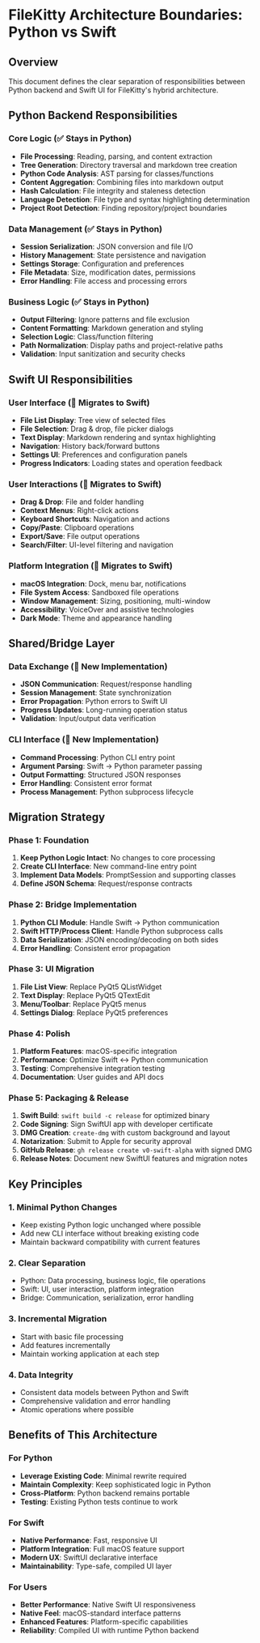 # FileKitty Architecture Boundaries: Python vs Swift

## Overview
This document defines the clear separation of responsibilities between Python backend and Swift UI for FileKitty's hybrid architecture.

## Python Backend Responsibilities

### Core Logic (✅ Stays in Python)
- **File Processing**: Reading, parsing, and content extraction
- **Tree Generation**: Directory traversal and markdown tree creation
- **Python Code Analysis**: AST parsing for classes/functions
- **Content Aggregation**: Combining files into markdown output
- **Hash Calculation**: File integrity and staleness detection
- **Language Detection**: File type and syntax highlighting determination
- **Project Root Detection**: Finding repository/project boundaries

### Data Management (✅ Stays in Python)
- **Session Serialization**: JSON conversion and file I/O
- **History Management**: State persistence and navigation
- **Settings Storage**: Configuration and preferences
- **File Metadata**: Size, modification dates, permissions
- **Error Handling**: File access and processing errors

### Business Logic (✅ Stays in Python)
- **Output Filtering**: Ignore patterns and file exclusion
- **Content Formatting**: Markdown generation and styling
- **Selection Logic**: Class/function filtering
- **Path Normalization**: Display paths and project-relative paths
- **Validation**: Input sanitization and security checks

## Swift UI Responsibilities

### User Interface (🔄 Migrates to Swift)
- **File List Display**: Tree view of selected files
- **File Selection**: Drag & drop, file picker dialogs
- **Text Display**: Markdown rendering and syntax highlighting
- **Navigation**: History back/forward buttons
- **Settings UI**: Preferences and configuration panels
- **Progress Indicators**: Loading states and operation feedback

### User Interactions (🔄 Migrates to Swift)
- **Drag & Drop**: File and folder handling
- **Context Menus**: Right-click actions
- **Keyboard Shortcuts**: Navigation and actions
- **Copy/Paste**: Clipboard operations
- **Export/Save**: File output operations
- **Search/Filter**: UI-level filtering and navigation

### Platform Integration (🔄 Migrates to Swift)
- **macOS Integration**: Dock, menu bar, notifications
- **File System Access**: Sandboxed file operations
- **Window Management**: Sizing, positioning, multi-window
- **Accessibility**: VoiceOver and assistive technologies
- **Dark Mode**: Theme and appearance handling

## Shared/Bridge Layer

### Data Exchange (🔄 New Implementation)
- **JSON Communication**: Request/response handling
- **Session Management**: State synchronization
- **Error Propagation**: Python errors to Swift UI
- **Progress Updates**: Long-running operation status
- **Validation**: Input/output data verification

### CLI Interface (🔄 New Implementation)
- **Command Processing**: Python CLI entry point
- **Argument Parsing**: Swift → Python parameter passing
- **Output Formatting**: Structured JSON responses
- **Error Handling**: Consistent error format
- **Process Management**: Python subprocess lifecycle

## Migration Strategy

### Phase 1: Foundation
1. **Keep Python Logic Intact**: No changes to core processing
2. **Create CLI Interface**: New command-line entry point
3. **Implement Data Models**: PromptSession and supporting classes
4. **Define JSON Schema**: Request/response contracts

### Phase 2: Bridge Implementation
1. **Python CLI Module**: Handle Swift → Python communication
2. **Swift HTTP/Process Client**: Handle Python subprocess calls
3. **Data Serialization**: JSON encoding/decoding on both sides
4. **Error Handling**: Consistent error propagation

### Phase 3: UI Migration
1. **File List View**: Replace PyQt5 QListWidget
2. **Text Display**: Replace PyQt5 QTextEdit
3. **Menu/Toolbar**: Replace PyQt5 menus
4. **Settings Dialog**: Replace PyQt5 preferences

### Phase 4: Polish
1. **Platform Features**: macOS-specific integration
2. **Performance**: Optimize Swift ↔ Python communication
3. **Testing**: Comprehensive integration testing
4. **Documentation**: User guides and API docs

### Phase 5: Packaging & Release
1. **Swift Build**: `swift build -c release` for optimized binary
2. **Code Signing**: Sign SwiftUI app with developer certificate
3. **DMG Creation**: `create-dmg` with custom background and layout
4. **Notarization**: Submit to Apple for security approval
5. **GitHub Release**: `gh release create v0-swift-alpha` with signed DMG
6. **Release Notes**: Document new SwiftUI features and migration notes

## Key Principles

### 1. Minimal Python Changes
- Keep existing Python logic unchanged where possible
- Add new CLI interface without breaking existing code
- Maintain backward compatibility with current features

### 2. Clear Separation
- Python: Data processing, business logic, file operations
- Swift: UI, user interaction, platform integration
- Bridge: Communication, serialization, error handling

### 3. Incremental Migration
- Start with basic file processing
- Add features incrementally
- Maintain working application at each step

### 4. Data Integrity
- Consistent data models between Python and Swift
- Comprehensive validation and error handling
- Atomic operations where possible

## Benefits of This Architecture

### For Python
- **Leverage Existing Code**: Minimal rewrite required
- **Maintain Complexity**: Keep sophisticated logic in Python
- **Cross-Platform**: Python backend remains portable
- **Testing**: Existing Python tests continue to work

### For Swift
- **Native Performance**: Fast, responsive UI
- **Platform Integration**: Full macOS feature support
- **Modern UX**: SwiftUI declarative interface
- **Maintainability**: Type-safe, compiled UI layer

### For Users
- **Better Performance**: Native Swift UI responsiveness
- **Native Feel**: macOS-standard interface patterns
- **Enhanced Features**: Platform-specific capabilities
- **Reliability**: Compiled UI with runtime Python backend